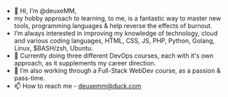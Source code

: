 - 👋 Hi, I’m @deuxeMM,
- my hobby approach to learning, to me, is a fantastic way to master new tools, programming languages & help reverse the effects of burnout.
- I’m always interested in improving my knowledge of technology, cloud and various coding languages, HTML, CSS, JS, PHP, Python, Golang, Linux, $BASH/zsh, Ubuntu.
- 🌱 Currently doing three different DevOps courses, each with it's own approach, as it supplements my career direction.
- 💞️ I’m also working through a Full-Stack WebDev course, as a passion & pass-time.
- 📫 How to reach me - deuxemm@duck.com

<!---
deuxemm/deuxemm is a ✨ special ✨ repository because its `README.md` (this file) appears on your GitHub profile.
You can click the Preview link to take a look at your changes.
--->
